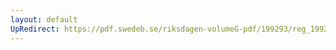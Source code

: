 ```yaml
---
layout: default
UpRedirect: https://pdf.swedeb.se/riksdagen-volumeG-pdf/199293/reg_199293/reg_199293_0359.pdf
---
```

